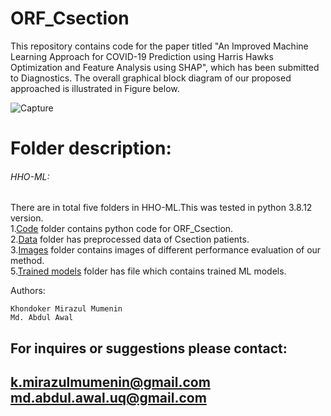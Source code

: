 # ORF_Csection
This repository contains code for the paper titled "An Improved Machine Learning Approach for COVID-19 Prediction using Harris Hawks Optimization and Feature Analysis using SHAP", which has been submitted to Diagnostics. The overall graphical block diagram of our proposed approached is illustrated in Figure below.
  

![Capture](![sys2](https://user-images.githubusercontent.com/81968951/213655133-3d38891f-1ec2-438d-85e9-b21379150e71.png)
)


# Folder description:
###### HHO-ML: 
There are in total five folders in HHO-ML.This was tested in python  3.8.12 version.<br />
1.[Code](https://github.com/MIrazul29/ORF_Csection/tree/main/Code) folder contains python code for ORF_Csection. <br />
2.[Data](https://github.com/MIrazul29/ORF_Csection/tree/main/Data) folder has preprocessed data of Csection patients.<br />
3.[Images](https://github.com/MIrazul29/ORF_Csection/tree/main/images) folder contains images of different performance evaluation of our method.<br />
5.[Trained models](https://github.com/MIrazul29/ORF_Csection/tree/main/Models) folder has file which contains trained  ML models.



 Authors:
 ```
Khondoker Mirazul Mumenin
Md. Abdul Awal
```
For inquires or suggestions please contact:
---
k.mirazulmumenin@gmail.com
md.abdul.awal.uq@gmail.com
---
